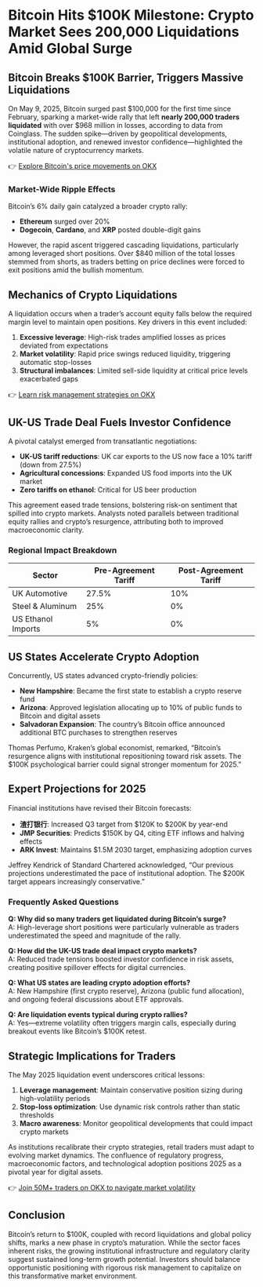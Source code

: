 # Bitcoin Hits $100K Milestone: Crypto Market Sees 200,000 Liquidations Amid Global Surge  

## Bitcoin Breaks $100K Barrier, Triggers Massive Liquidations  

On May 9, 2025, Bitcoin surged past $100,000 for the first time since February, sparking a market-wide rally that left **nearly 200,000 traders liquidated** with over $968 million in losses, according to data from Coinglass. The sudden spike—driven by geopolitical developments, institutional adoption, and renewed investor confidence—highlighted the volatile nature of cryptocurrency markets.  

👉 [Explore Bitcoin's price movements on OKX](https://bit.ly/okx-bonus)  

### Market-Wide Ripple Effects  

Bitcoin’s 6% daily gain catalyzed a broader crypto rally:  
- **Ethereum** surged over 20%  
- **Dogecoin**, **Cardano**, and **XRP** posted double-digit gains  

However, the rapid ascent triggered cascading liquidations, particularly among leveraged short positions. Over $840 million of the total losses stemmed from shorts, as traders betting on price declines were forced to exit positions amid the bullish momentum.  

## Mechanics of Crypto Liquidations  

A liquidation occurs when a trader’s account equity falls below the required margin level to maintain open positions. Key drivers in this event included:  
1. **Excessive leverage**: High-risk trades amplified losses as prices deviated from expectations  
2. **Market volatility**: Rapid price swings reduced liquidity, triggering automatic stop-losses  
3. **Structural imbalances**: Limited sell-side liquidity at critical price levels exacerbated gaps  

👉 [Learn risk management strategies on OKX](https://bit.ly/okx-bonus)  

## UK-US Trade Deal Fuels Investor Confidence  

A pivotal catalyst emerged from transatlantic negotiations:  
- **UK-US tariff reductions**: UK car exports to the US now face a 10% tariff (down from 27.5%)  
- **Agricultural concessions**: Expanded US food imports into the UK market  
- **Zero tariffs on ethanol**: Critical for US beer production  

This agreement eased trade tensions, bolstering risk-on sentiment that spilled into crypto markets. Analysts noted parallels between traditional equity rallies and crypto’s resurgence, attributing both to improved macroeconomic clarity.  

### Regional Impact Breakdown  

| Sector                | Pre-Agreement Tariff | Post-Agreement Tariff |  
|-----------------------|----------------------|-----------------------|  
| UK Automotive         | 27.5%                | 10%                   |  
| Steel & Aluminum      | 25%                  | 0%                    |  
| US Ethanol Imports    | 5%                   | 0%                    |  

## US States Accelerate Crypto Adoption  

Concurrently, US states advanced crypto-friendly policies:  
- **New Hampshire**: Became the first state to establish a crypto reserve fund  
- **Arizona**: Approved legislation allocating up to 10% of public funds to Bitcoin and digital assets  
- **Salvadoran Expansion**: The country’s Bitcoin office announced additional BTC purchases to strengthen reserves  

Thomas Perfumo, Kraken’s global economist, remarked, “Bitcoin’s resurgence aligns with institutional repositioning toward risk assets. The $100K psychological barrier could signal stronger momentum for 2025.”  

## Expert Projections for 2025  

Financial institutions have revised their Bitcoin forecasts:  
- **渣打银行**: Increased Q3 target from $120K to $200K by year-end  
- **JMP Securities**: Predicts $150K by Q4, citing ETF inflows and halving effects  
- **ARK Invest**: Maintains $1.5M 2030 target, emphasizing adoption curves  

Jeffrey Kendrick of Standard Chartered acknowledged, “Our previous projections underestimated the pace of institutional adoption. The $200K target appears increasingly conservative.”  

### Frequently Asked Questions  

**Q: Why did so many traders get liquidated during Bitcoin’s surge?**  
A: High-leverage short positions were particularly vulnerable as traders underestimated the speed and magnitude of the rally.  

**Q: How did the UK-US trade deal impact crypto markets?**  
A: Reduced trade tensions boosted investor confidence in risk assets, creating positive spillover effects for digital currencies.  

**Q: What US states are leading crypto adoption efforts?**  
A: New Hampshire (first crypto reserve), Arizona (public fund allocation), and ongoing federal discussions about ETF approvals.  

**Q: Are liquidation events typical during crypto rallies?**  
A: Yes—extreme volatility often triggers margin calls, especially during breakout events like Bitcoin’s $100K retest.  

## Strategic Implications for Traders  

The May 2025 liquidation event underscores critical lessons:  
1. **Leverage management**: Maintain conservative position sizing during high-volatility periods  
2. **Stop-loss optimization**: Use dynamic risk controls rather than static thresholds  
3. **Macro awareness**: Monitor geopolitical developments that could impact crypto markets  

As institutions recalibrate their crypto strategies, retail traders must adapt to evolving market dynamics. The confluence of regulatory progress, macroeconomic factors, and technological adoption positions 2025 as a pivotal year for digital assets.  

👉 [Join 50M+ traders on OKX to navigate market volatility](https://bit.ly/okx-bonus)  

## Conclusion  

Bitcoin’s return to $100K, coupled with record liquidations and global policy shifts, marks a new phase in crypto’s maturation. While the sector faces inherent risks, the growing institutional infrastructure and regulatory clarity suggest sustained long-term growth potential. Investors should balance opportunistic positioning with rigorous risk management to capitalize on this transformative market environment.